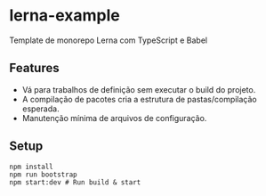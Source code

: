 # lerna-example

Template de monorepo Lerna com TypeScript e Babel

## Features


- Vá para trabalhos de definição sem executar o build do projeto.
- A compilação de pacotes cria a estrutura de pastas/compilação esperada.
- Manutenção mínima de arquivos de configuração.


## Setup

```shell
npm install
npm run bootstrap
npm start:dev # Run build & start
```
